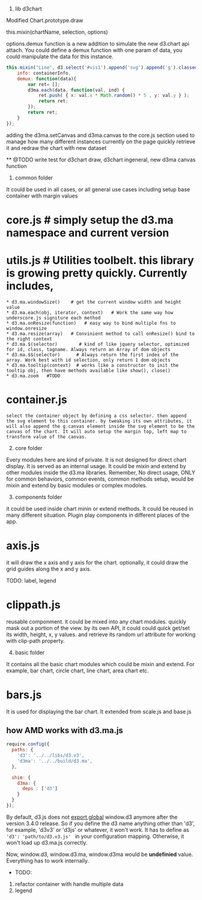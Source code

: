 1. lib   d3chart

Modified Chart.prototype.draw

this.mixin(chartName, selection, options)

options.demux function is a new addition to simulate the new d3.chart api attach.
You could define a demux function with one param of data, you could manipulate the data
for this instance.

```js
this.mixin("Line", d3.select('#vis1').append('svg').append('g').classed('lines', true), {
    info: containerInfo,
    demux: function(data){
        var ret= [];
        d3ma.each(data, function(val, ind) {
            ret.push( { x: val.x * Math.random() * 5 , y: val.y } );
            return ret;
        });
        return ret;
    }
});
```

adding the d3ma.setCanvas and d3ma.canvas to the core.js section
used to manage how many different instances currently on the page
quickly retrieve it and redraw the chart with new dataset

** @TODO write test for  d3chart draw, d3chart ingeneral, new d3ma canvas function


1.  common folder

It could be used in all cases, or all general use cases including setup base container with margin values

# core.js   # simply setup the d3.ma namespace and current version

# utils.js   # Utilities toolbelt. this library is growing pretty quickly. Currently includes,

	* d3.ma.windowSize()    # get the current window width and height value
	* d3.ma.each(obj, iterator, context)   # Work the same way how underscore.js signiture each method
	* d3.ma.onResize(function)   # easy way to bind multiple fns to window.onresize
	* d3.ma.resize(array)   # Convinient method to call onResize() bind to the right context
	* d3.ma.$(selector)        # kind of like jquery selector, optimized for id, class, tagname. Always return an Array of dom objects
	* d3.ma.$$(selector)      # Always return the first index of the array. Work best with id selection, only return 1 dom objects
	* d3.ma.tooltip(context)  # works like a constructor to init the tooltip obj, then have methods available like show(), close()
	* d3.ma.zoom   #TODO

# container.js
	select the container object by defining a css selector. then append the svg element to this container. by tweaking its own attributes, it will also append the g.canvas element inside the svg element to be the canvas of the chart. It will auto setup the margin top, left map to transform value of the canvas.

2. core folder

Every modules here are kind of private. It is not designed for direct chart display. It is served as an internal usage. It could be mixin and extend by other modules inside the d3.ma libraries. Remember, No direct usage, ONLY for common behaviors, common events, common methods setup, would be mixin and extend by basic modules or complex modoles.

3. components folder

it could be used inside chart minin or extend methods. It could be reused in many different situation. Plugin play components in different places of the app.

# axis.js

it will draw the x axis and y axis for the chart. optionally, it could draw the grid guides along the x and y axis.

TODO: label, legend

# clippath.js

reusable componment. it could be mixed into any chart modules. quickly mask out a portion of the view. by its own API, it could could quick get/set its width, height, x, y values. and retrieve its random url attribute for working with clip-path property.


4. basic folder

It contains all the basic chart modules which could be mixin and extend. For example, bar chart, circle chart, line chart, area chart etc.

# bars.js

It is used for displaying the bar chart. It extended from scale.js and base.js


## how AMD works with d3.ma.js

```js
require.config({
  paths: {
    'd3': '../../libs/d3.v3',
    'd3ma': '../../build/d3.ma',
  },

  shim: {
    d3ma: {
      deps : ['d3']
    }
  }
});
```

By default, d3.js does not [export global](https://github.com/mbostock/d3/issues/1693) window.d3 anymore after the version 3.4.0 release. So if you define the d3 name anything other than 'd3', for example, 'd3v3' or 'd3js' or whatever, it won't work. It has to define as `'d3': 'path/to/d3.v3.js' ` in your configuration mapping. Otherwise, it won't load up d3.ma.js correctly.

Now, window.d3, window.d3.ma, window.d3ma would be **undefinied** value. Everything has to work internally.

- TODO:

1. refactor container with handle multiple data
2. legend
